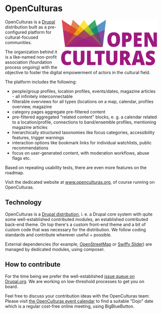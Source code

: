 # OpenCulturas

<img src="openculturas-logo-200w.svg" align="right" width="320" alt="logo with rainbow-colored crown icon and typo Open Culturas">
OpenCulturas is a <a href="https://www.drupal.org">Drupal</a> distribution built as a pre-configured platform for cultural-focused communities. 

The organization behind it is a like-named non-profit association (foundation process ongoing) with the objective to foster the digital empowerment of actors in the cultural field.

The platform includes the following:
<ul>
<li>people/group profiles, location profiles, events/dates, magazine articles - all infinitely interconnectable</li>
<li>filterable overviews for all types (locations on a map, calendar, profiles overview, magazine</li>
<li>category pages aggregate pre-filtered content</li>
<li>pre-filtered aggregated "related content" blocks, e. g. a calendar related to a location/profile, connections to band/ensemble profiles, mentioning magazine articles</li>
<li>hierarchically structured taxonomies like focus categories, accessibility features, trigger warnings</li>
<li>interaction options like bookmark links for individual watchlists, public recommendations</li>
<li>focus on user-generated content, with moderation workflows, abuse flags etc.</li>
</ul>

Based on repeating usability tests, there are even more features on the roadmap.

Visit the dedicated website at <a href="https://www.openculturas.org/en">www.openculturas.org</a>, of course running on OpenCulturas.

## Technology

OpenCulturas is a <a href="https://www.drupal.org/node/3321602">Drupal distribution</a>, i. e. a Drupal core system with quite some well-established contributed modules, an established contributed back-end theme. On top there's a custom front-end theme and a bit of custom code that was necessary for the distribution. We follow coding standards and contribute wherever useful + possible.

External dependencies (for example, <a href="https://github.com/openstreetmap">OpenStreetMap</a> or <a href="https://github.com/dynamicweb/swiffy-slider">Swiffy Slider</a>) are managed by dedicated modules, using composer. 

## How to contribute

For the time being we prefer the well-established <a href="https://www.drupal.org/project/issues/openculturas">issue queue on Drupal.org</a>. We are working on low-threshold processes to get you on board. 

Feel free to discuss your contribution ideas with the OpenCulturas team: Please visit <a href="https://www.openculturas.org/en/calendar">the OpenCulturas event calendar</a> to find a suitable "Dojo" date which is a regular cost-free online meeting, using BigBlueButton.
